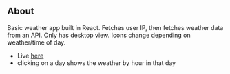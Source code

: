 ## About
Basic weather app built in React. Fetches user IP, then fetches weather data from an API. Only has desktop view. Icons change depending on weather/time of day.

 - Live [here](https://weather-app-59334.web.app/)
 - clicking on a day shows the weather by hour in that day

